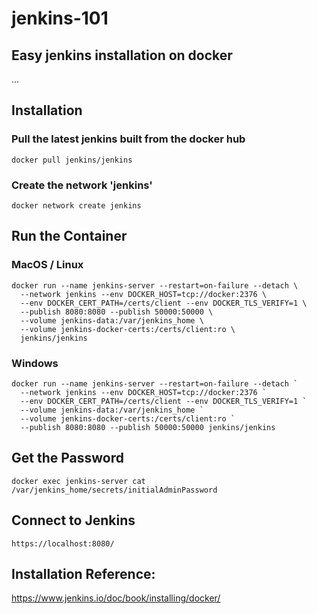 # jenkins-101
## Easy jenkins installation on docker
...


## Installation
### Pull the latest jenkins built from the docker hub
```
docker pull jenkins/jenkins

```

### Create the network 'jenkins'
```
docker network create jenkins
```

## Run the Container
### MacOS / Linux
```
docker run --name jenkins-server --restart=on-failure --detach \
  --network jenkins --env DOCKER_HOST=tcp://docker:2376 \
  --env DOCKER_CERT_PATH=/certs/client --env DOCKER_TLS_VERIFY=1 \
  --publish 8080:8080 --publish 50000:50000 \
  --volume jenkins-data:/var/jenkins_home \
  --volume jenkins-docker-certs:/certs/client:ro \
  jenkins/jenkins
```

### Windows
```
docker run --name jenkins-server --restart=on-failure --detach `
  --network jenkins --env DOCKER_HOST=tcp://docker:2376 `
  --env DOCKER_CERT_PATH=/certs/client --env DOCKER_TLS_VERIFY=1 `
  --volume jenkins-data:/var/jenkins_home `
  --volume jenkins-docker-certs:/certs/client:ro `
  --publish 8080:8080 --publish 50000:50000 jenkins/jenkins
```


## Get the Password
```
docker exec jenkins-server cat /var/jenkins_home/secrets/initialAdminPassword
```

## Connect to Jenkins
```
https://localhost:8080/
```

## Installation Reference:
https://www.jenkins.io/doc/book/installing/docker/
